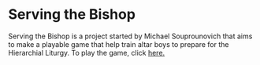 # Serving the Bishop
Serving the Bishop is a project started by Michael Souprounovich that aims to make a playable game that help train altar boys to prepare for the Hierarchial Liturgy.
To play the game, click [here.](https://clash-of-mishas.github.io/servingthebishop/)
